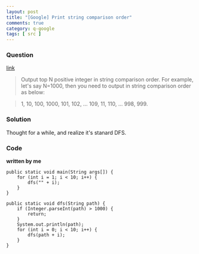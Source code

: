```yaml
---
layout: post
title: "[Google] Print string comparison order"
comments: true
category: q-google
tags: [ src ]
---
```


### Question 

[link](http://www.careercup.com/question?id=5680043955060736)

> Output top N positive integer in string comparison order. For example, let's say N=1000, then you need to output in string comparison order as below: 

> 1, 10, 100, 1000, 101, 102, ... 109, 11, 110, ... 998, 999. 

### Solution

Thought for a while, and realize it's stanard DFS. 

### Code

__written by me__

	public static void main(String args[]) {
		for (int i = 1; i < 10; i++) {
			dfs("" + i);
		}
	}

	public static void dfs(String path) {
		if (Integer.parseInt(path) > 1000) {
			return;
		}
		System.out.println(path);
		for (int i = 0; i < 10; i++) {
			dfs(path + i);
		}
	}
